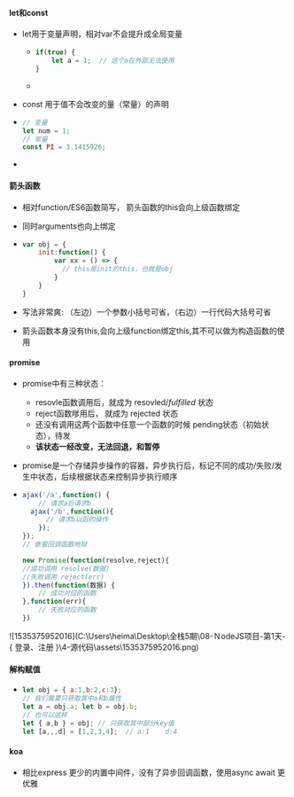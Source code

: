 #### let和const

* let用于变量声明，相对var不会提升成全局变量

  * ```js
    if(true) {
        let a = 1;  // 这个a在外部无法使用
    }
    ```

  * 

* const 用于值不会改变的量（常量）的声明

* ```js
  // 变量
  let num = 1;
  // 常量
  const PI = 3.1415926;
  ```

* 



#### 箭头函数

* 相对function/ES6函数简写，  箭头函数的this会向上级函数绑定

* 同时arguments也向上绑定

* ```js
  var obj = {
      init:function() {
          var xx = () => {
  			// this是init的this，也就是obj
          }
      }
  }
  ```

* 写法非常爽: （左边）一个参数小括号可省，（右边）一行代码大括号可省

* 箭头函数本身没有this,会向上级function绑定this,其不可以做为构造函数的使用



#### promise

* promise中有三种状态：
  * resovle函数调用后，就成为   resovled/*fulfilled*  状态
  * reject函数嗲用后， 就成为  rejected 状态
  * 还没有调用这两个函数中任意一个函数的时候 pending状态（初始状态），待发
  * __该状态一经改变，无法回退，和暂停__

* promise是一个存储异步操作的容器，异步执行后，标记不同的成功/失败/发生中状态，后续根据状态来控制异步执行顺序

* ``` js
  ajax('/a',function() {
      // 请求a后请求b
  	ajax('/b',function(){
  		// 请求b以后的操作
      });
  });
  // 嵌套回调函数地狱
  
  new Promise(function(resolve,reject){  
  //成功调用 resolve(数据)   
  //失败调用 reject(err)     
  }).then(function(数据) {
      // 成功对应的函数
  },function(err){
      // 失败对应的函数
  })
  ```

![1535375952016](C:\Users\heima\Desktop\全栈5期\08-ＮodeJS项目-第1天-{ 登录、注册 }\4-源代码\assets\1535375952016.png)

#### 解构赋值

* ```js
  let obj = { a:1,b:2,c:3};
  // 我们需要只获取其中a和b属性
  let a = obj.a; let b = obj.b; 
  // 也可以这样
  let { a,b } = obj; // 只获取其中部分key值
  let [a,,,d] = [1,2,3,4];  // a:1    d:4
  ```



#### koa

* 相比express 更少的内置中间件，没有了异步回调函数，使用async await 更优雅